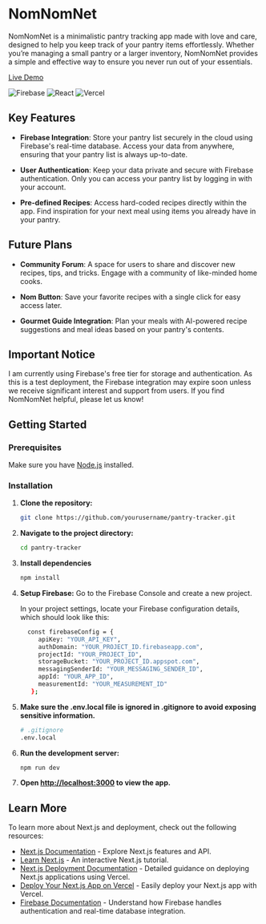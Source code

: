 # NomNomNet

NomNomNet is a minimalistic pantry tracking app made with love and care, designed to help you keep track of your pantry items effortlessly. Whether you’re managing a small pantry or a larger inventory, NomNomNet provides a simple and effective way to ensure you never run out of your essentials.

[Live Demo](https://nomnomnet.vercel.app/)

![Firebase](https://img.shields.io/badge/Firebase-FFCA28?style=for-the-badge&logo=firebase&logoColor=white)
![React](https://img.shields.io/badge/React-61DAFB?style=for-the-badge&logo=react&logoColor=white)
![Vercel](https://img.shields.io/badge/Vercel-000000?style=for-the-badge&logo=vercel&logoColor=white)

## Key Features

- **Firebase Integration**: Store your pantry list securely in the cloud using Firebase's real-time database. Access your data from anywhere, ensuring that your pantry list is always up-to-date.
  
- **User Authentication**: Keep your data private and secure with Firebase authentication. Only you can access your pantry list by logging in with your account.

- **Pre-defined Recipes**: Access hard-coded recipes directly within the app. Find inspiration for your next meal using items you already have in your pantry.

## Future Plans

- **Community Forum**: A space for users to share and discover new recipes, tips, and tricks. Engage with a community of like-minded home cooks.

- **Nom Button**: Save your favorite recipes with a single click for easy access later.

- **Gourmet Guide Integration**: Plan your meals with AI-powered recipe suggestions and meal ideas based on your pantry's contents.

## Important Notice

I am currently using Firebase's free tier for storage and authentication. As this is a test deployment, the Firebase integration may expire soon unless we receive significant interest and support from users. If you find NomNomNet helpful, please let us know!

## Getting Started

### Prerequisites

Make sure you have [Node.js](https://nodejs.org/) installed.

### Installation

1. **Clone the repository:**

   ```bash
   git clone https://github.com/yourusername/pantry-tracker.git

2. **Navigate to the project directory:**

   ```bash
   cd pantry-tracker

3. **Install dependencies**

   ```bash
   npm install

4. **Setup Firebase:**
   Go to the Firebase Console and create a new project.

    In your project settings, locate your Firebase configuration details, which should look like     this:
   ```bash
     const firebaseConfig = {
        apiKey: "YOUR_API_KEY",
        authDomain: "YOUR_PROJECT_ID.firebaseapp.com",
        projectId: "YOUR_PROJECT_ID",
        storageBucket: "YOUR_PROJECT_ID.appspot.com",
        messagingSenderId: "YOUR_MESSAGING_SENDER_ID",
        appId: "YOUR_APP_ID",
        measurementId: "YOUR_MEASUREMENT_ID"
      };

5. **Make sure the .env.local file is ignored in .gitignore to avoid exposing sensitive information.**
   ```bash
   # .gitignore
   .env.local

6. **Run the development server:**

   ```bash
   npm run dev

7. **Open [http://localhost:3000](http://localhost:3000) to view the app.**


## Learn More

To learn more about Next.js and deployment, check out the following resources:

- [Next.js Documentation](https://nextjs.org/docs) - Explore Next.js features and API.
- [Learn Next.js](https://nextjs.org/learn) - An interactive Next.js tutorial.
- [Next.js Deployment Documentation](https://nextjs.org/docs/deployment) - Detailed guidance on deploying Next.js applications using Vercel.
- [Deploy Your Next.js App on Vercel](https://vercel.com/new?utm_medium=default-template&filter=next.js&utm_source=create-next-app&utm_campaign=create-next-app-readme) - Easily deploy your Next.js app with Vercel.
- [Firebase Documentation](https://firebase.google.com/docs/firestore/manage-databases) - Understand how Firebase handles authentication and real-time database integration.

